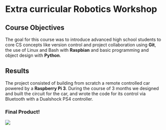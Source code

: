 # Extra curricular Robotics Workshop

## Course Objectives
The goal for this course was to introduce advanced high school students to core CS concepts like version control and project collaboration using **Git**, the use of Linux and Bash with **Raspbian** and basic programming and object design with **Python**.

## Results
The project consisted of building from scratch a remote controlled car powered by a **Raspberry Pi 3**. During the course of 3 months we designed and built the circuit for the car, and wrote the code for its control via Bluetooth with a Dualshock PS4 controller.

### Final Product!
<img src="http://juanjoneri.me/img/Auto/Auto.png"/>
